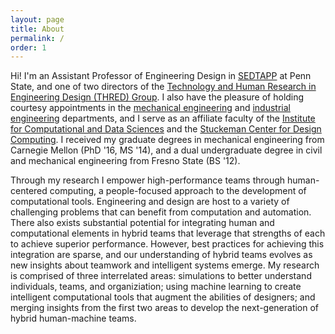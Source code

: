 ```yaml
---
layout: page
title: About
permalink: /
order: 1
---
```

Hi! I'm an Assistant Professor of Engineering Design in [SEDTAPP](https://www.sedtapp.psu.edu) at Penn State, and one of two directors of the [Technology and Human Research in Engineering Design (THRED) Group](http://thred.group). I also have the pleasure of holding courtesy appointments in the [mechanical engineering](https://www.me.psu.edu) and [industrial engineering](https://www.ime.psu.edu) departments, and I serve as an affiliate faculty of the [Institute for Computational and Data Sciences](https://ics.psu.edu) and the [Stuckeman Center for Design Computing](https://stuckeman.psu.edu/SCDC). I received my graduate degrees in mechanical engineering from Carnegie Mellon (PhD '16, MS '14), and a dual undergraduate degree in civil and mechanical engineering from Fresno State (BS '12).

<!--- In my research I draw on perspectives from engineering, design, and psychology to study how humans act while solving problems. Within this regime, I explore the spectrum between human teams and computational agent teams, creating advanced design algorithms and cognitive support tools. In addition to design research, I'm interested in machine learning, STEM education, design automation, and design for the developing world. -->

Through my research I empower high-performance teams through human-centered computing, a people-focused approach to the development of computational tools. Engineering and design are host to a variety of challenging problems that can benefit from computation and automation. There also exists substantial potential for integrating human and computational elements in hybrid teams that leverage that strengths of each to achieve superior performance. However, best practices for achieving this integration are sparse, and our understanding of hybrid teams evolves as new insights about teamwork and intelligent systems emerge. My research is comprised of three interrelated areas: simulations to better understand individuals, teams, and organiziation; using machine learning to create intelligent computational tools that augment the abilities of designers; and merging insights from the first two areas to develop the next-generation of hybrid human-machine teams.

